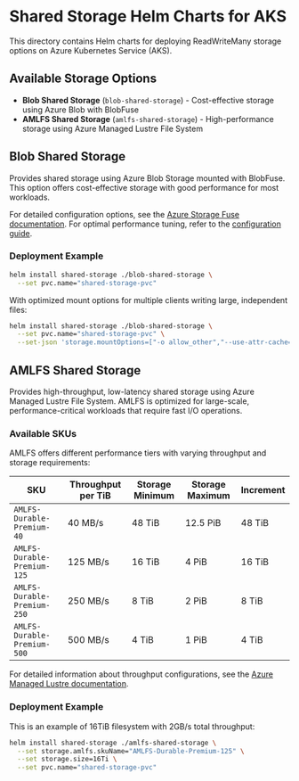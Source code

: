 # Shared Storage Helm Charts for AKS

This directory contains Helm charts for deploying ReadWriteMany storage options on Azure Kubernetes Service (AKS).

## Available Storage Options

* **Blob Shared Storage** (`blob-shared-storage`) - Cost-effective storage using Azure Blob with BlobFuse
* **AMLFS Shared Storage** (`amlfs-shared-storage`) - High-performance storage using Azure Managed Lustre File System

## Blob Shared Storage

Provides shared storage using Azure Blob Storage mounted with BlobFuse. This option offers cost-effective storage with good performance for most workloads.

For detailed configuration options, see the [Azure Storage Fuse documentation](https://github.com/Azure/azure-storage-fuse). For optimal performance tuning, refer to the [configuration guide](https://github.com/Azure/azure-storage-fuse?tab=readme-ov-file#config-guide).

### Deployment Example

```bash
helm install shared-storage ./blob-shared-storage \
  --set pvc.name="shared-storage-pvc"
```

With optimized mount options for multiple clients writing large, independent files:

```bash
helm install shared-storage ./blob-shared-storage \
  --set pvc.name="shared-storage-pvc" \
  --set-json 'storage.mountOptions=["-o allow_other","--use-attr-cache=true","--cancel-list-on-mount-seconds=10","-o attr_timeout=120","-o entry_timeout=120","-o negative_timeout=120","--log-level=LOG_WARNING","--file-cache-timeout-in-seconds=120","--block-cache","--block-cache-block-size=32","--block-cache-parallelism=80"]'
```


## AMLFS Shared Storage

Provides high-throughput, low-latency shared storage using Azure Managed Lustre File System. AMLFS is optimized for large-scale, performance-critical workloads that require fast I/O operations.

### Available SKUs

AMLFS offers different performance tiers with varying throughput and storage requirements:

| SKU                         | Throughput per TiB | Storage Minimum | Storage Maximum | Increment |
|-----------------------------|--------------------|-----------------|-----------------|-----------|
| `AMLFS-Durable-Premium-40`  |            40 MB/s |          48 TiB |        12.5 PiB |    48 TiB |
| `AMLFS-Durable-Premium-125` |           125 MB/s |          16 TiB |           4 PiB |    16 TiB |
| `AMLFS-Durable-Premium-250` |           250 MB/s |           8 TiB |           2 PiB |     8 TiB |
| `AMLFS-Durable-Premium-500` |           500 MB/s |           4 TiB |           1 PiB |     4 TiB |

For detailed information about throughput configurations, see the [Azure Managed Lustre documentation](https://learn.microsoft.com/en-us/azure/azure-managed-lustre/create-file-system-portal#throughput-configurations).

### Deployment Example

This is an example of 16TiB filesystem with 2GB/s total throughput:

```bash
helm install shared-storage ./amlfs-shared-storage \
  --set storage.amlfs.skuName="AMLFS-Durable-Premium-125" \
  --set storage.size=16Ti \
  --set pvc.name="shared-storage-pvc"
```

